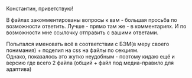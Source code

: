 Константин, приветствую!

В файлах закомментированы вопросы к вам - большая просьба по возможности ответить. Лучше - прямо там же - в комментариях. И по возможности мне ссылочку отправить с вашими ответами.

Попытался именовать всё в соответствии с БЭМ(в меру своего понимания) + поделил на css на файлы по секциям.  
Однако, показалось это жутко неудобным - поэтому кидаю ещё и версию где всего 2 файла (общий + файл под медиа-правило для адаптива) 

